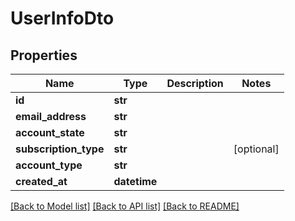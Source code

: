 # UserInfoDto

## Properties
Name | Type | Description | Notes
------------ | ------------- | ------------- | -------------
**id** | **str** |  | 
**email_address** | **str** |  | 
**account_state** | **str** |  | 
**subscription_type** | **str** |  | [optional] 
**account_type** | **str** |  | 
**created_at** | **datetime** |  | 

[[Back to Model list]](../README#documentation-for-models) [[Back to API list]](../README#documentation-for-api-endpoints) [[Back to README]](../README)


